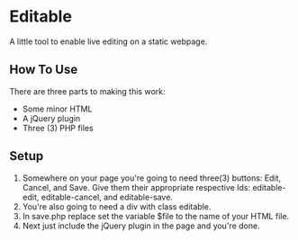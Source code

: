 Editable
========

A little tool to enable live editing on a static webpage.

## How To Use
There are three parts to making this work:
- Some minor HTML
- A jQuery plugin
- Three (3) PHP files

## Setup
1. Somewhere on your page you're going to need three(3) buttons: Edit, Cancel, and Save. Give them their appropriate respective Ids: editable-edit, editable-cancel, and editable-save.
2. You're also going to need a div with class editable.
3. In save.php replace set the variable $file to the name of your HTML file.
4. Next just include the jQuery plugin in the page and you're done.

